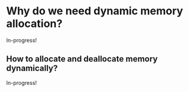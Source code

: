 # Why do we need dynamic memory allocation?

In-progress!

## How to allocate and deallocate memory dynamically?

In-progress!